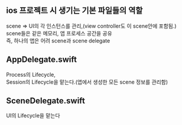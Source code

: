 ## ios 프로젝트 시 생기는 기본 파일들의 역할

scene => UI의 각 인스턴스를 관리,(view controller도 이 scene안에 포함됨.)  
scene들은 같은 메모리, 앱 프로세스 공간을 공유  
즉, 하나의 앱은 어려 scene과 scene delegate

## AppDelegate.swift
Process의 Lifecycle,  
Session의 Lifecycle을 맡는다.(앱에서 생성한 모든 scene 정보를 관리함)  



## SceneDelegate.swift
UI의 Lifecycle을 맡는다